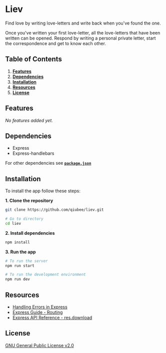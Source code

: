 # Liev

Find love by writing love-letters and write back when you've found the one.

Once you've written your first love-letter, all the love-letters that have been written can be opened. Respond by writing a personal private letter, start the correspondence and get to know each other.

## Table of Contents

1. [**Features**](#features)
2. [**Dependencies**](#dependencies)
3. [**Installation**](#installation)
4. [**Resources**](#resources)
5. [**License**](#license)

## Features

*No features added yet.*

## Dependencies

* Express
* Express-handlebars

For other dependencies see [**`package.json`**](package.json)

## Installation

To install the app follow these steps:

**1. Clone the repository**

```bash
git clone https://github.com/qiubee/liev.git

# Go to directory
cd liev
```

**2. Install dependencies**

```bash
npm install
```

**3. Run the app**

```bash
# To run the server
npm run start

# To run the development environment
npm run dev
```

## Resources

* [Handling Errors in Express](https://gist.github.com/zcaceres/2854ef613751563a3b506fabce4501fd)
* [Express Guide - Routing](https://expressjs.com/en/guide/routing.html)
* [Express API Reference - res.download](https://expressjs.com/en/4x/api.html#res.download)

## License

[GNU General Public License v2.0](https://github.com/qiubee/liev/blob/master/LICENSE)
